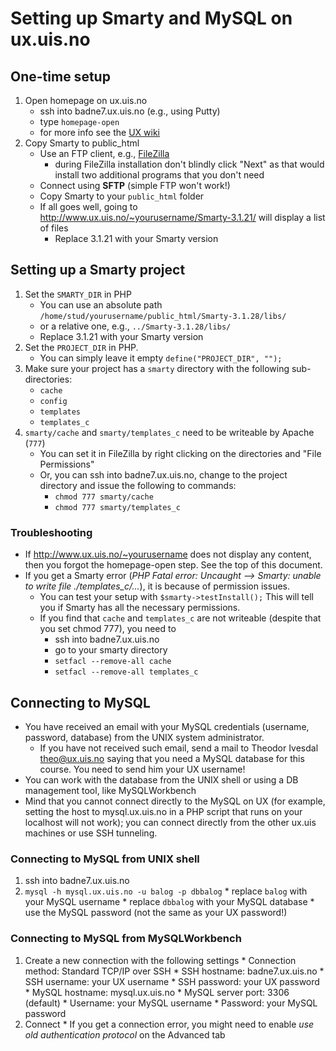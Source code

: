 # Setting up Smarty and MySQL on ux.uis.no

## One-time setup

  1. Open homepage on ux.uis.no
     * ssh into badne7.ux.uis.no (e.g., using Putty)
     * type `homepage-open`
     * for more info see the [UX wiki](http://wiki.ux.uis.no/foswiki/Info/HomePage)
  2. Copy Smarty to public_html
     * Use an FTP client, e.g., [FileZilla](https://filezilla-project.org/)
        * during FileZilla installation don't blindly click "Next" as that would install two additional programs that you don't need
     * Connect using **SFTP** (simple FTP won't work!)
     * Copy Smarty to your `public_html` folder
     * If all goes well, going to <http://www.ux.uis.no/~yourusername/Smarty-3.1.21/> will display a list of files
        * Replace 3.1.21 with your Smarty version

## Setting up a Smarty project

  1. Set the `SMARTY_DIR` in PHP
     * You can use an absolute path `/home/stud/yourusername/public_html/Smarty-3.1.28/libs/`
     * or a relative one, e.g., `../Smarty-3.1.28/libs/`
     * Replace 3.1.21 with your Smarty version
  2. Set the `PROJECT_DIR` in PHP.
     * You can simply leave it empty `define("PROJECT_DIR", "");`
  3. Make sure your project has a `smarty` directory with the following sub-directories:
     * `cache`
     * `config`
     * `templates`
     * `templates_c`
  4. `smarty/cache` and `smarty/templates_c` need to be writeable by Apache (`777`)
     * You can set it in FileZilla by right clicking on the directories and "File Permissions"
     * Or, you can ssh into badne7.ux.uis.no, change to the project directory and issue the following to commands:
        * `chmod 777 smarty/cache`
        * `chmod 777 smarty/templates_c`

### Troubleshooting

  * If <http://www.ux.uis.no/~yourusername> does not display any content, then you forgot the homepage-open step. See the top of this document.
  * If you get a Smarty error (*PHP Fatal error: Uncaught --> Smarty: unable to write file ./templates_c/...*), it is because of permission issues.
    * You can test your setup with `$smarty->testInstall();` This will tell you if Smarty has all the necessary permissions.
    * If you find that `cache` and `templates_c` are not writeable (despite that you set chmod 777), you need to
      * ssh into badne7.ux.uis.no 
      * go to your smarty directory
      * `setfacl --remove-all cache`
      * `setfacl --remove-all templates_c`


## Connecting to MySQL    

  * You have received an email with your MySQL credentials (username, password, database) from the UNIX system administrator.
    * If you have not received such email, send a mail to Theodor Ivesdal <theo@ux.uis.no> saying that you need a MySQL database for this course. You need to send him your UX username!
  * You can work with the database from the UNIX shell or using a DB management tool, like MySQLWorkbench
  * Mind that you cannot connect directly to the MySQL on UX (for example, setting the host to mysql.ux.uis.no in a PHP script that runs on your localhost will not work); you can connect directly from the other ux.uis machines or use SSH tunneling.

### Connecting to MySQL from UNIX shell

  1. ssh into badne7.ux.uis.no
  2. `mysql -h mysql.ux.uis.no -u balog -p dbbalog`
    * replace `balog` with your MySQL username
    * replace `dbbalog` with your MySQL database
    * use the MySQL password (not the same as your UX password!)

### Connecting to MySQL from MySQLWorkbench  

  1. Create a new connection with the following settings
    * Connection method: Standard TCP/IP over SSH
    * SSH hostname: badne7.ux.uis.no
    * SSH username: your UX username
    * SSH password: your UX password
    * MySQL hostname: mysql.ux.uis.no
    * MySQL server port: 3306 (default)
    * Username: your MySQL username
    * Password: your MySQL password
  2. Connect
    * If you get a connection error, you might need to enable *use old authentication protocol* on the Advanced tab
